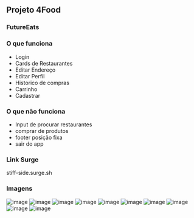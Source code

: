 ## Projeto 4Food

### FutureEats

### O que funciona
- Login 
- Cards de Restaurantes
- Editar Endereço
- Editar Perfil
- Historico de compras
- Carrinho
- Cadastrar

### O que não funciona
- Input de procurar restaurantes 
- comprar de produtos
- footer posição fixa
- sair do app

### Link Surge 

stiff-side.surge.sh


### Imagens
![image](https://user-images.githubusercontent.com/84422472/140741243-1914f481-70d7-4aa0-8985-711e951f1d47.png)
![image](https://user-images.githubusercontent.com/84422472/140741315-efc02120-a837-426d-8a15-4131eee58453.png)
![image](https://user-images.githubusercontent.com/84422472/140741341-a5210701-fb8f-4503-ab82-8ab3e38c9b0c.png)
![image](https://user-images.githubusercontent.com/84422472/140741401-46477dc4-2ca0-43e7-bcc8-0a14a507cd09.png)
![image](https://user-images.githubusercontent.com/84422472/140741546-15491e8d-c3c2-4b6d-9fab-de2841a607d4.png)
![image](https://user-images.githubusercontent.com/84422472/140741579-1c42b713-c27d-41c3-bf97-ed883e5bb30f.png)
![image](https://user-images.githubusercontent.com/84422472/140741607-34dd3924-8f69-474f-8017-485ef27cf7ab.png)
![image](https://user-images.githubusercontent.com/84422472/140741914-952b0ee3-873b-45b3-9f25-3057958a491b.png)
![image](https://user-images.githubusercontent.com/84422472/140741934-35ccb7b5-d96c-4247-a22c-dcb2e2be6c94.png)
![image](https://user-images.githubusercontent.com/84422472/140741955-5007862e-4b94-491f-9af1-d0118dda82b3.png)
